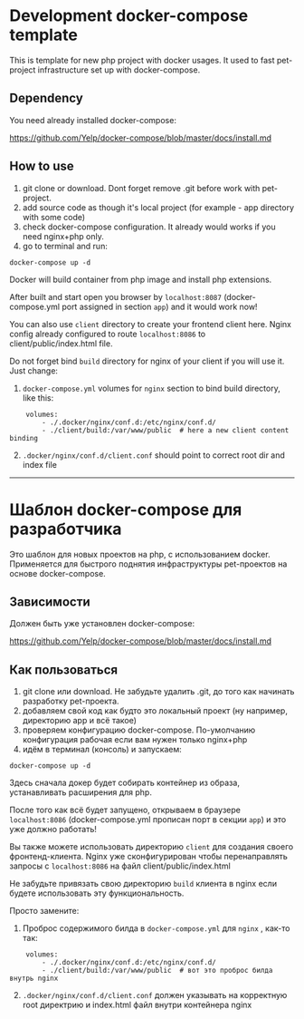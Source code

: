 # Development docker-compose template

This is template for new php project with docker usages. It used to fast pet-project infrastructure set up with docker-compose.

## Dependency 
You need already installed docker-compose:
  
https://github.com/Yelp/docker-compose/blob/master/docs/install.md

## How to use
1. git clone or download. Dont forget remove .git before work with pet-project.
2. add source code as though it's local project (for example - app directory with some code)
3. check docker-compose configuration. It already would works if you need nginx+php only.
4. go to terminal and run:
```
docker-compose up -d
```
Docker will build container from php image and install php extensions.

After built and start open you browser by `localhost:8087` (docker-compose.yml port assigned in section `app`) and it would work now!

You can also use `client` directory to create your frontend client here.
Nginx config already configured to route `localhost:8086` to client/public/index.html file.

Do not forget bind `build` directory for nginx of your client if you will use it.
Just change:
1. `docker-compose.yml` volumes for `nginx` section to bind build directory, like this:
```
    volumes:
        - ./.docker/nginx/conf.d:/etc/nginx/conf.d/
        - ./client/build:/var/www/public  # here a new client content binding
```
2. `.docker/nginx/conf.d/client.conf` should point to correct root dir and index file

---
# Шаблон docker-compose для разработчика

Это шаблон для новых проектов на php, с использованием docker. Применяется для быстрого поднятия инфраструктуры pet-проектов на основе docker-compose.

## Зависимости 
Должен быть уже установлен docker-compose:
  
https://github.com/Yelp/docker-compose/blob/master/docs/install.md

## Как пользоваться
1. git clone или download. Не забудьте удалить .git, до того как начинать разработку pet-проекта.
2. добавляем свой код как будто это локальный проект (ну например, директорию app и всё такое)
3. проверяем конфигурацию docker-compose. По-умолчанию конфигурация рабочая если вам нужен только nginx+php 
4. идём в терминал (консоль) и запускаем:
```
docker-compose up -d
```
Здесь сначала докер будет собирать контейнер из образа, устанавливать расширения для php.

После того как всё будет запущено, открываем в браузере `localhost:8086` 
(docker-compose.yml прописан порт в секции `app`) и это уже должно работать!

Вы также можете использовать директорию `client` для создания своего фронтенд-клиента.
Nginx уже сконфигурирован чтобы перенаправлять запросы с `localhost:8086` на файл client/public/index.html

Не забудьте привязать свою директорию `build` клиента в nginx если будете использовать эту функциональность.

Просто замените:
1. Проброс содержимого билда в `docker-compose.yml` для `nginx` , как-то так:
```
    volumes:
        - ./.docker/nginx/conf.d:/etc/nginx/conf.d/
        - ./client/build:/var/www/public  # вот это проброс билда внутрь nginx
```
2. `.docker/nginx/conf.d/client.conf` должен указывать на корректную root директрию и index.html файл внутри контейнера nginx
